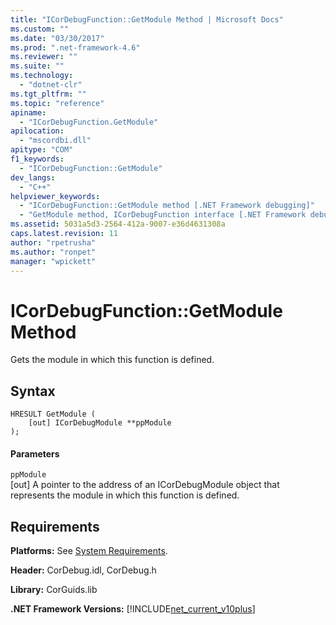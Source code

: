 ```yaml
---
title: "ICorDebugFunction::GetModule Method | Microsoft Docs"
ms.custom: ""
ms.date: "03/30/2017"
ms.prod: ".net-framework-4.6"
ms.reviewer: ""
ms.suite: ""
ms.technology: 
  - "dotnet-clr"
ms.tgt_pltfrm: ""
ms.topic: "reference"
apiname: 
  - "ICorDebugFunction.GetModule"
apilocation: 
  - "mscordbi.dll"
apitype: "COM"
f1_keywords: 
  - "ICorDebugFunction::GetModule"
dev_langs: 
  - "C++"
helpviewer_keywords: 
  - "ICorDebugFunction::GetModule method [.NET Framework debugging]"
  - "GetModule method, ICorDebugFunction interface [.NET Framework debugging]"
ms.assetid: 5031a5d3-2564-412a-9007-e36d4631308a
caps.latest.revision: 11
author: "rpetrusha"
ms.author: "ronpet"
manager: "wpickett"
---
```

# ICorDebugFunction::GetModule Method
Gets the module in which this function is defined.  
  
## Syntax  
  
```  
HRESULT GetModule (  
    [out] ICorDebugModule **ppModule  
);  
```  
  
#### Parameters  
 `ppModule`  
 [out] A pointer to the address of an ICorDebugModule object that represents the module in which this function is defined.  
  
## Requirements  
 **Platforms:** See [System Requirements](../../../../docs/framework/getting-started/system-requirements.md).  
  
 **Header:** CorDebug.idl, CorDebug.h  
  
 **Library:** CorGuids.lib  
  
 **.NET Framework Versions:** [!INCLUDE[net_current_v10plus](../../../../includes/net-current-v10plus-md.md)]